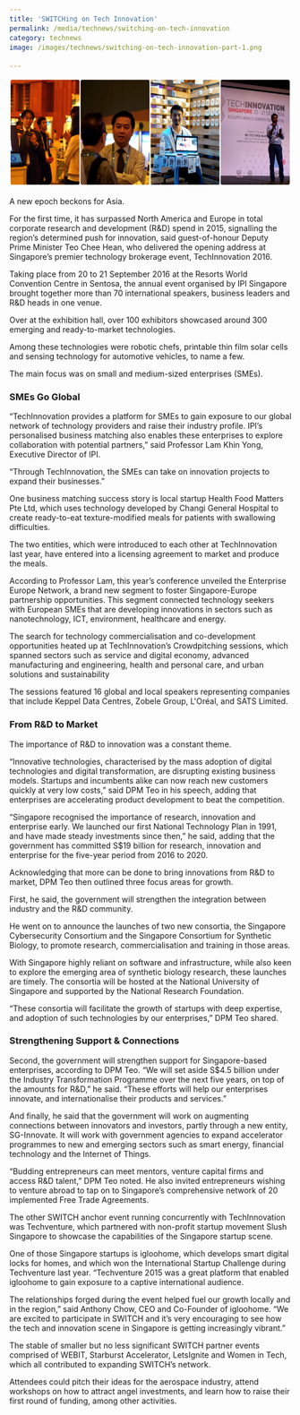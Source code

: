 ```yaml
---
title: 'SWITCHing on Tech Innovation'
permalink: /media/technews/switching-on-tech-innovation
category: technews
image: /images/technews/switching-on-tech-innovation-part-1.png

---
```



![SWITCHing on Tech Innovation](/images/technews/switching-on-tech-innovation-part-1.png)

 A new epoch beckons for Asia. 
 
 For the first time, it has surpassed North America and Europe in total corporate research and development (R&D) spend in 2015, signalling the region’s determined push for innovation, said guest-of-honour Deputy Prime Minister Teo Chee Hean, who delivered the opening address at Singapore’s premier technology brokerage event, TechInnovation 2016.

Taking place from 20 to 21 September 2016 at the Resorts World Convention Centre in Sentosa, the annual event organised by IPI Singapore brought together more than 70 international speakers, business leaders and R&D heads in one venue.

Over at the exhibition hall, over 100 exhibitors showcased around 300 emerging and ready-to-market technologies.

Among these technologies were robotic chefs, printable thin film solar cells and sensing technology for automotive vehicles, to name a few.

The main focus was on small and medium-sized enterprises (SMEs).

### **SMEs Go Global**
“TechInnovation provides a platform for SMEs to gain exposure to our global network of technology providers and raise their industry profile. IPI’s personalised business matching also enables these enterprises to explore collaboration with potential partners,” said Professor Lam Khin Yong, Executive Director of IPI. 

 “Through TechInnovation, the SMEs can take on innovation projects to expand their businesses.”

One business matching success story is local startup Health Food Matters Pte Ltd, which uses technology developed by Changi General Hospital to create ready-to-eat texture-modified meals for patients with swallowing difficulties.

The two entities, which were introduced to each other at TechInnovation last year, have entered into a licensing agreement to market and produce the meals.

According to Professor Lam, this year’s conference unveiled the Enterprise Europe Network, a brand new segment to foster Singapore-Europe partnership opportunities. This segment connected technology seekers with European SMEs that are developing innovations in sectors such as nanotechnology, ICT, environment, healthcare and energy.

The search for technology commercialisation and co-development opportunities heated up at TechInnovation’s Crowdpitching sessions, which spanned sectors such as service and digital economy, advanced manufacturing and engineering, health and personal care, and urban solutions and sustainability

The sessions featured 16 global and local speakers representing companies that include Keppel Data Centres, Zobele Group, L'Oréal, and SATS Limited.

### **From R&D to Market**
The importance of R&D to innovation was a constant theme. 

“Innovative technologies, characterised by the mass adoption of digital technologies and digital transformation, are disrupting existing business models. Startups and incumbents alike can now reach new customers quickly at very low costs,” said DPM Teo in his speech, adding that enterprises are accelerating product development to beat the competition.

“Singapore recognised the importance of research, innovation and enterprise early. We launched our first National Technology Plan in 1991, and have made steady investments since then,” he said, adding that the government has committed S$19 billion for research, innovation and enterprise for the five-year period from 2016 to 2020.

Acknowledging that more can be done to bring innovations from R&D to market, DPM Teo then outlined three focus areas for growth.

First, he said, the government will strengthen the integration between industry and the R&D community.

He went on to announce the launches of two new consortia, the Singapore Cybersecurity Consortium and the Singapore Consortium for Synthetic Biology, to promote research, commercialisation and training in those areas.

With Singapore highly reliant on software and infrastructure, while also keen to explore the emerging area of synthetic biology research, these launches are timely. The consortia will be hosted at the National University of Singapore and supported by the National Research Foundation.

“These consortia will facilitate the growth of startups with deep expertise, and adoption of such technologies by our enterprises,” DPM Teo shared.

### **Strengthening Support & Connections**
Second, the government will strengthen support for Singapore-based enterprises, according to DPM Teo. “We will set aside S$4.5 billion under the Industry Transformation Programme over the next five years, on top of the amounts for R&D,” he said. “These efforts will help our enterprises innovate, and internationalise their products and services.” 

And finally, he said that the government will work on augmenting connections between innovators and investors, partly through a new entity, SG-Innovate. It will work with government agencies to expand accelerator programmes to new and emerging sectors such as smart energy, financial technology and the Internet of Things. 

“Budding entrepreneurs can meet mentors, venture capital firms and access R&D talent,” DPM Teo noted. He also invited entrepreneurs wishing to venture abroad to tap on to Singapore’s comprehensive network of 20 implemented Free Trade Agreements.

The other SWITCH anchor event running concurrently with TechInnovation was Techventure, which partnered with non-profit startup movement Slush Singapore to showcase the capabilities of the Singapore startup scene. 

One of those Singapore startups is igloohome, which develops smart digital locks for homes, and which won the International Startup Challenge during Techventure last year. “Techventure 2015 was a great platform that enabled igloohome to gain exposure to a captive international audience. 

The relationships forged during the event helped fuel our growth locally and in the region,” said Anthony Chow, CEO and Co-Founder of igloohome. “We are excited to participate in SWITCH and it’s very encouraging to see how the tech and innovation scene in Singapore is getting increasingly vibrant.”

The stable of smaller but no less significant SWITCH partner events comprised of WEBIT, Starburst Accelerator, LetsIgnite and Women in Tech, which all contributed to expanding SWITCH’s network. 

Attendees could pitch their ideas for the aerospace industry, attend workshops on how to attract angel investments, and learn how to raise their first round of funding, among other activities.
